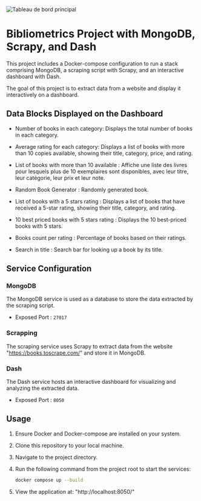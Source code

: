 ![Tableau de bord principal](assets/dashboard_main.png)

# Bibliometrics Project with MongoDB, Scrapy, and Dash

This project includes a Docker-compose configuration to run a stack comprising MongoDB, a scraping script with Scrapy, and an interactive dashboard with Dash.

The goal of this project is to extract data from a website and display it interactively on a dashboard.

## Data Blocks Displayed on the Dashboard
- Number of books in each category: Displays the total number of books in each category.

- Average rating for each category: Displays a list of books with more than 10 copies available, showing their title, category, price, and rating.

- List of books with more than 10 available :
Affiche une liste des livres pour lesquels plus de 10 exemplaires sont disponibles, avec leur titre, leur catégorie, leur prix et leur note.

- Random Book Generator : Randomly generated book.

- List of books with a 5 stars rating :
Displays a list of books that have received a 5-star rating, showing their title, category, and rating.

- 10 best priced books with 5 stars rating :
Displays the 10 best-priced books with 5 stars.

- Books count per rating :
Percentage of books based on their ratings.

- Search in title :
Search bar for looking up a book by its title.

## Service Configuration

### MongoDB

The MongoDB service is used as a database to store the data extracted by the scraping script.

- Exposed Port : `27017`

### Scrapping

The scraping service uses Scrapy to extract data from the website "https://books.toscrape.com/" and store it in MongoDB.

### Dash

The Dash service hosts an interactive dashboard for visualizing and analyzing the extracted data.

- Exposed Port : `8050`

## Usage

1. Ensure Docker and Docker-compose are installed on your system.
2. Clone this repository to your local machine.
3. Navigate to the project directory.
4. Run the following command from the project root to start the services:

   ```bash
   docker compose up --build
5. View the application at: "http://localhost:8050/"

